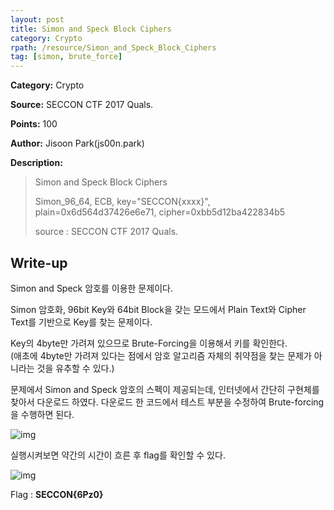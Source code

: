 ```yaml
---
layout: post
title: Simon and Speck Block Ciphers
category: Crypto
rpath: /resource/Simon_and_Speck_Block_Ciphers
tag: [simon, brute_force] 
---
```


**Category:** Crypto

**Source:** SECCON CTF 2017 Quals.

**Points:** 100

**Author:** Jisoon Park(js00n.park)

**Description:** 

> Simon and Speck Block Ciphers
>
> Simon_96_64, ECB, key="SECCON{xxxx}", plain=0x6d564d37426e6e71, cipher=0xbb5d12ba422834b5
>
> source : SECCON CTF 2017 Quals.

## Write-up

Simon and Speck 암호를 이용한 문제이다.

Simon 암호화, 96bit Key와 64bit Block을 갖는 모드에서 Plain Text와 Cipher Text를 기반으로 Key를 찾는 문제이다.

Key의 4byte만 가려져 있으므로 Brute-Forcing을 이용해서 키를 확인한다.  
(애초에 4byte만 가려져 있다는 점에서 암호 알고리즘 자체의 취약점을 찾는 문제가 아니라는 것을 유추할 수 있다.)

문제에서 Simon and Speck 암호의 스펙이 제공되는데, 인터넷에서 간단히 구현체를 찾아서 다운로드 하였다. 다운로드 한 코드에서 테스트 부분을 수정하여 Brute-forcing을 수행하면 된다.

![img]({{page.rpath|prepend:site.baseurl}}/code.png)

실행시켜보면 약간의 시간이 흐른 후 flag를 확인할 수 있다.

![img]({{page.rpath|prepend:site.baseurl}}/flag.png)

Flag : **SECCON{6Pz0}**
